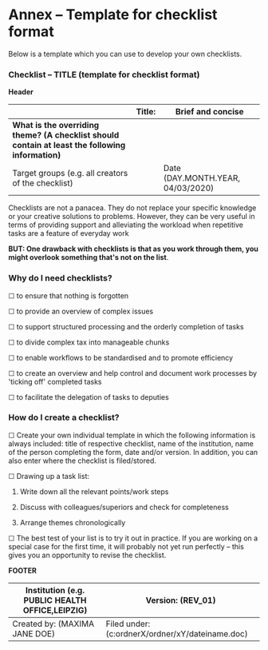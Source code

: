 # Annex – Template for checklist format

Below is a template which you can use to develop your own checklists.

### Checklist – TITLE (template for checklist format)

**Header**

|                                                                                                   | **Title:** | **Brief and concise**             |
|---------------------------------------------------------------------------------------------------|------------|-----------------------------------|
| **What is the overriding theme? (A checklist should contain at least the following information)** |            |                                   |
| Target groups (e.g. all creators of the checklist)                                                |            | Date (DAY.MONTH.YEAR, 04/03/2020) |

Checklists are not a panacea. They do not replace your specific knowledge or
your creative solutions to problems. However, they can be very useful in terms
of providing support and alleviating the workload when repetitive tasks are a
feature of everyday work

**BUT: One drawback with checklists is that as you work through them, you might
overlook something that's not on the list**.

### Why do I need checklists?

☐ to ensure that nothing is forgotten

☐ to provide an overview of complex issues

☐ to support structured processing and the orderly completion of tasks

☐ to divide complex tax into manageable chunks

☐ to enable workflows to be standardised and to promote efficiency

☐ to create an overview and help control and document work processes by 'ticking
off' completed tasks

☐ to facilitate the delegation of tasks to deputies

### How do I create a checklist?

☐ Create your own individual template in which the following information is
always included: title of respective checklist, name of the institution, name of
the person completing the form, date and/or version. In addition, you can also
enter where the checklist is filed/stored.

☐ Drawing up a task list:

1. Write down all the relevant points/work steps

2. Discuss with colleagues/superiors and check for completeness

3. Arrange themes chronologically

☐ The best test of your list is to try it out in practice. If you are working on
a special case for the first time, it will probably not yet run perfectly – this
gives you an opportunity to revise the checklist.

**FOOTER**

| **Institution (e.g. PUBLIC HEALTH OFFICE,LEIPZIG)** | **Version: (REV_01)**                            |
|-----------------------------------------------------|--------------------------------------------------|
| Created by: (MAXIMA JANE DOE)                       | Filed under: (c:ordnerX/ordner/xY/dateiname.doc) |
